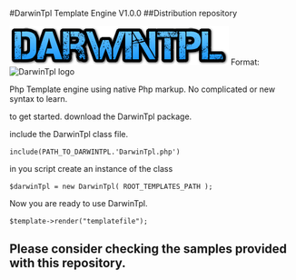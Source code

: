 #DarwinTpl Template Engine V1.0.0
##Distribution repository

![GitHub Logo](/images/logo.png)
 Format: ![DarwinTpl logo](#)

Php Template engine using native Php markup.
No complicated or new syntax to learn.

to get started. download the DarwinTpl package.

include the DarwinTpl class file.

	include(PATH_TO_DARWINTPL.'DarwinTpl.php')

in you script create an instance of the class

	$darwinTpl = new DarwinTpl( ROOT_TEMPLATES_PATH );

Now you are ready to use DarwinTpl.

	$template->render("templatefile");

## Please consider checking the samples provided with this repository.
